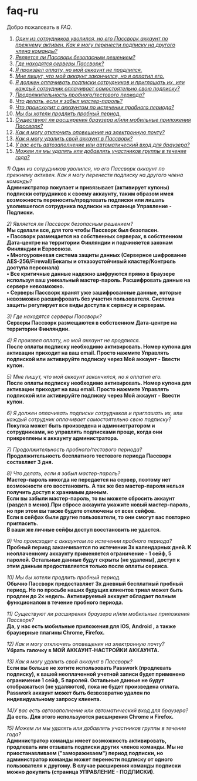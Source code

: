 # faq-ru

Добро пожаловать в *FAQ*.


1) [_Один из сотрудников уволился, но его Пассворк аккаунт по прежнему активен. Как я могу перенести подписку на другого члена команды?_](#1)  
2) [_Является ли Пассворк безопасным решением?_](#2)   
3) [_Где находятся серверы Пассворк?_](#2)   
4) [_Я произвел оплату, но мой аккаунт не продлился._](#4)   
5) [_Мне пишут, что мой аккаунт закончился, но я оплатил его._](#5)   
6) [_Я должен оплачивать подписки сотрудников и приглашать их, или каждый сотрудник оплачивает самостоятельно свою подписку?_](#6)   
7) [_Продолжительность пробного/тестового периода?_](#7)   
8) [_Что делать, если я забыл мастер-пароль?_](#8)   
9) [_Что происходит с аккаунтом по истечении пробного периода?_](#9)   
10) [_Мы бы хотели продлить пробный период._](#10)   
11) [_Существуют ли расширения браузера и/или мобильные приложения Пассворк?_](#11)   
12) [_Как я могу отключить оповещения на электронную почту?_](#12)   
13) [_Как я могу удалить свой аккаунт в Пассворк?_](#13)   
14) [_У вас есть автозаполнение или автоматический вход для браузера?_](#14)    
15) [_Можем ли мы удалять или добавлять участников группы в течение года?_](#15)   


<a name="1"></a>_1) Один из сотрудников уволился, но его Пассворк аккаунт по прежнему активен. Как я могу перенести подписку на другого члена команды?_  
**Администратор покупает и привязывает (активирует купоны) подписки сотрудников к своему аккаунту, таким образом имея возможность переносить/продлевать подписки или лишать уволившегося сотрудника подписки на странице Управление - Подписки.**

<a name="2"></a>_2) Является ли Пассворк безопасным решением?_  
**Мы сделали все, для того чтобы Пассворк был безопасен.  
• Пассворк размещается на собственных серверах, в собственном Дата-центре на территории Финляндии и подчиняется законам Финляндии и Евросоюза.  
• Многоуровневая система защиты данных (Серверное шифрование AES-256/Firewall/Бекапы и отказоустойчивый кластер/Контроль доступа персонала)  
• Все критичные данные надежно шифруются прямо в браузере используя ваш уникальный мастер-пароль. Расшифровать данные на сервере невозможно.  
• Серверы Пассворк хранят уже зашифрованные данные, которые невозможно расшифровать без участия пользователя. Система защиты регулирует все виды доступа к сервису и серверам.**

<a name="3"></a>_3) Где находятся серверы Пассворк?_  
**Серверы Пассворк размещаются в собственном Дата-центре на территории Финляндии.**

<a name="4"></a>_4) Я произвел оплату, но мой аккаунт не продлился._  
**После оплаты подписку необходимо активировать. Номер купона для активации приходит на ваш email. Просто нажмите Управлять подпиской или активируйте подписку через Мой аккаунт - Ввести купон.**

<a name="5"></a>_5) Мне пишут, что мой аккаунт закончился, но я оплатил его._  
**После оплаты подписку необходимо активировать. Номер купона для активации приходит на ваш email. Просто нажмите Управлять подпиской или активируйте подписку через Мой аккаунт - Ввести купон.**

<a name="6"></a>_6) Я должен оплачивать подписки сотрудников и приглашать их, или каждый сотрудник оплачивает самостоятельно свою подписку?_  
**Покупка может быть произведена и администратором и сотрудниками, но управлять подписками проще, когда они прикреплены к аккаунту администратора.**

<a name="7"></a>_7) Продолжительность пробного/тестового периода?_  
**Продолжительность бесплатного тестового периода Пассворк составляет 3 дня.**

<a name="8"></a>_8) Что делать, если я забыл мастер-пароль?_  
**Мастер-пароль никогда не передается на сервер, поэтому нет возможности его восстановить. А так же без мастер-пароля нельзя получить доступ к хранимым данным.  
Если вы забыли мастер-пароль, то вы можете сбросить аккаунт (раздел в меню).При сбросе аккаунта укажите новый мастер-пароль, но при этом вы также будете отключены от всех сейфов.  
Если в сейфах были другие пользователи, то они смогут вас повторно пригласить.  
В ваши же личные сейфы доступ восстановить не удастся.**

<a name="9"></a>_9) Что происходит с аккаунтом по истечении пробного периода?_  
**Пробный период заканчивается по истечении 3х календарных дней. К неоплаченному аккаунту применяется ограничение - 1 сейф, 5 паролей. Остальные данные будут скрыты (не удалены), доступ к этим данным предоставляется только после оплаты сервиса.**

<a name="10"></a>_10) Мы бы хотели продлить пробный период._  
**Обычно Пассворк предоставляет 3х дневный бесплатный пробный период. Но по просьбе наших будущих клиентов триал может быть продлен до 2х недель. Активируемый аккаунт обладает полным функционалом в течение пробного периода.**

<a name="11"></a>_11) Существуют ли расширения браузера и/или мобильные приложения Пассворк?_  
**Да, у нас есть мобильные приложения для IOS, Android , а также браузерные плагины Chrome, Firefox.**

<a name="12"></a>_12) Как я могу отключить оповещения на электронную почту?_  
**Убрать галочку в МОЙ АККАУНТ-НАСТРОЙКИ АККАУНТА.**

<a name="13"></a>_13) Как я могу удалить свой аккаунт в Пассворк?_  
**Если вы больше не хотите использовать Passwork (продлевать подписку), к вашей неоплаченной учетной записи будет применено ограничение 1 сейф, 5 паролей. Остальные данные не будут отображаться (не удаляются), пока не будет произведена оплата.
Passwork аккаунт может быть безвозвратно удален по индивидуальному запросу клиента.**

<a name="14"></a>_14)У вас есть автозаполнение или автоматический вход для браузера?_   
**Да есть. Для этого используются расширения Chrome и Firefox.**

<a name="15"></a>_15) Можем ли мы удалять или добавлять участников группы в течение года?_  
**Администратор команды имеет возможность активировать, продлевать или отзывать подписки других членов команды. Мы не приостанавливаем ("замораживаем") период подписки, но администратор команды может перенести подписку от одного пользователя к другому. В случае расширения команды подписки можно докупить (страница УПРАВЛЕНИЕ - ПОДПИСКИ).**
